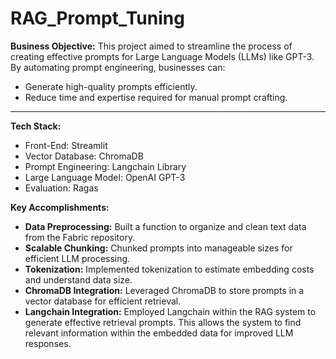 # RAG_Prompt_Tuning
**Business Objective:**
This project aimed to streamline the process of creating effective prompts for Large Language Models (LLMs) like GPT-3. By automating prompt engineering, businesses can:
- Generate high-quality prompts efficiently.
- Reduce time and expertise required for manual prompt crafting.
  
---

**Tech Stack:**
- Front-End: Streamlit
- Vector Database: ChromaDB
- Prompt Engineering: Langchain Library
- Large Language Model: OpenAI GPT-3
- Evaluation: Ragas
  
**Key Accomplishments:**
- **Data Preprocessing:** Built a function to organize and clean text data from the Fabric repository.
- **Scalable Chunking:** Chunked prompts into manageable sizes for efficient LLM processing.
- **Tokenization:** Implemented tokenization to estimate embedding costs and understand data size.
- **ChromaDB Integration:** Leveraged ChromaDB to store prompts in a vector database for efficient retrieval.
- **Langchain Integration:** Employed Langchain within the RAG system to generate effective retrieval prompts. This allows the system to find relevant information within the embedded data for improved LLM responses.

